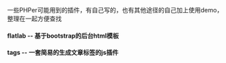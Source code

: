 一些PHPer可能用到的插件，有自己写的，也有其他途径的自己加上使用demo，整理在一起方便查找

#### flatlab  -- 基于bootstrap的后台html模板

#### tags -- 一套简易的生成文章标签的js插件